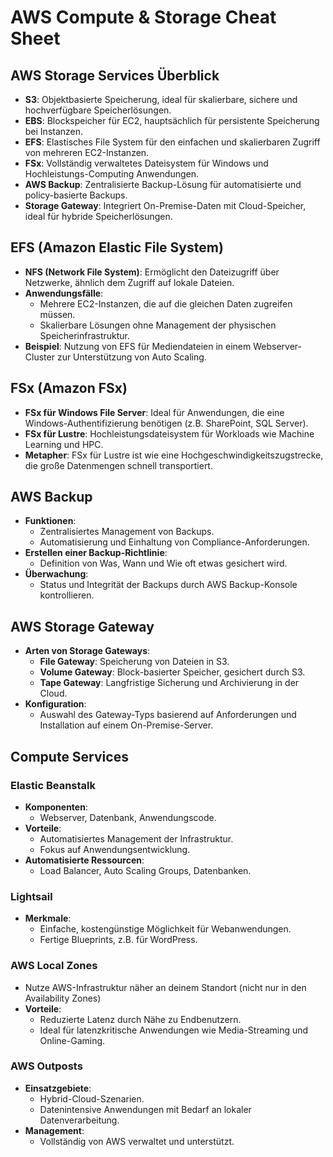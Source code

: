 # AWS Compute & Storage Cheat Sheet

## AWS Storage Services Überblick

- **S3**: Objektbasierte Speicherung, ideal für skalierbare, sichere und hochverfügbare Speicherlösungen.
- **EBS**: Blockspeicher für EC2, hauptsächlich für persistente Speicherung bei Instanzen.
- **EFS**: Elastisches File System für den einfachen und skalierbaren Zugriff von mehreren EC2-Instanzen.
- **FSx**: Vollständig verwaltetes Dateisystem für Windows und Hochleistungs-Computing Anwendungen.
- **AWS Backup**: Zentralisierte Backup-Lösung für automatisierte und policy-basierte Backups.
- **Storage Gateway**: Integriert On-Premise-Daten mit Cloud-Speicher, ideal für hybride Speicherlösungen.

## EFS (Amazon Elastic File System)

- **NFS (Network File System)**: Ermöglicht den Dateizugriff über Netzwerke, ähnlich dem Zugriff auf lokale Dateien.
- **Anwendungsfälle**:
  - Mehrere EC2-Instanzen, die auf die gleichen Daten zugreifen müssen.
  - Skalierbare Lösungen ohne Management der physischen Speicherinfrastruktur.
- **Beispiel**: Nutzung von EFS für Mediendateien in einem Webserver-Cluster zur Unterstützung von Auto Scaling.

## FSx (Amazon FSx)

- **FSx für Windows File Server**: Ideal für Anwendungen, die eine Windows-Authentifizierung benötigen (z.B. SharePoint, SQL Server).
- **FSx für Lustre**: Hochleistungsdateisystem für Workloads wie Machine Learning und HPC.
- **Metapher**: FSx für Lustre ist wie eine Hochgeschwindigkeitszugstrecke, die große Datenmengen schnell transportiert.

## AWS Backup

- **Funktionen**:
  - Zentralisiertes Management von Backups.
  - Automatisierung und Einhaltung von Compliance-Anforderungen.
- **Erstellen einer Backup-Richtlinie**:
  - Definition von Was, Wann und Wie oft etwas gesichert wird.
- **Überwachung**:
  - Status und Integrität der Backups durch AWS Backup-Konsole kontrollieren.

## AWS Storage Gateway

- **Arten von Storage Gateways**:
  - **File Gateway**: Speicherung von Dateien in S3.
  - **Volume Gateway**: Block-basierter Speicher, gesichert durch S3.
  - **Tape Gateway**: Langfristige Sicherung und Archivierung in der Cloud.
- **Konfiguration**:
  - Auswahl des Gateway-Typs basierend auf Anforderungen und Installation auf einem On-Premise-Server.

## Compute Services

### Elastic Beanstalk

- **Komponenten**:
  - Webserver, Datenbank, Anwendungscode.
- **Vorteile**:
  - Automatisiertes Management der Infrastruktur.
  - Fokus auf Anwendungsentwicklung.
- **Automatisierte Ressourcen**:
  - Load Balancer, Auto Scaling Groups, Datenbanken.

### Lightsail

- **Merkmale**:
  - Einfache, kostengünstige Möglichkeit für Webanwendungen.
  - Fertige Blueprints, z.B. für WordPress.

### AWS Local Zones

- Nutze AWS-Infrastruktur näher an deinem Standort (nicht nur in den Availability Zones)
- **Vorteile**:
  - Reduzierte Latenz durch Nähe zu Endbenutzern.
  - Ideal für latenzkritische Anwendungen wie Media-Streaming und Online-Gaming.

### AWS Outposts

- **Einsatzgebiete**:
  - Hybrid-Cloud-Szenarien.
  - Datenintensive Anwendungen mit Bedarf an lokaler Datenverarbeitung.
- **Management**:
  - Vollständig von AWS verwaltet und unterstützt.
